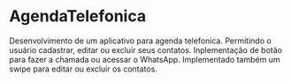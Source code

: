 # AgendaTelefonica
Desenvolvimento de um aplicativo para agenda telefonica. Permitindo o usuário cadastrar, editar ou excluir seus contatos. Inplementação de botão para fazer a chamada ou acessar o WhatsApp. Implementado também um swipe para editar ou excluir os contatos.
